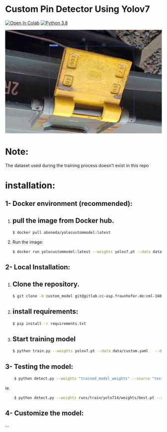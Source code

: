 #  Custom Pin Detector Using Yolov7


<a href="https://colab.research.google.com/drive/1lEErFNTEVRXDjjto7d14mVN1c8f47dGH?authuser=1#scrollTo=ghVlxZrF16wP"><img src="https://colab.research.google.com/assets/colab-badge.svg" alt="Open In Colab"></a>      [![Python 3.8](https://img.shields.io/badge/Python-3.8-3776AB?logo=python)](https://www.python.org/downloads/release/python-360/)


![](./pin.jpg)

# Note:
The dataset used during the training process doesn't exist in this repo

# installation:

## 1- Docker environment (recommended):

1. pull the image from Docker hub. 
    - 
    ~~~bash
    $ docker pull aboneda/yolocustommodel:latest
    ~~~

2. Run the image: 
    ~~~bash
    $ docker run yolocustommodel:latest --weights yolov7.pt --data data/custom.yaml   --device 0  --batch-size 8 --cfg cfg/training/custom_cfg.yaml --name yolo7 --epochs 10
    ~~~
    
## 2- Local Installation:

1. Clone the repository. 
    - 
    ~~~bash
    $ git clone -b custom_model git@gitlab.cc-asp.fraunhofer.de:cml-160/pin-handling-mr/pin-handling-mr_sw/computer-vision/pin-classification.git
    ~~~
2. install requirements:
    -
    ~~~bash
    $ pip install -r requirements.txt
    ~~~
3. Start training model
    -
    ~~~bash
    $ python train.py --weights yolov7.pt --data data/custom.yaml   --device 0  --batch-size 8 --cfg cfg/training/custom_cfg.yaml --name yolo7 --epochs 10
    ~~~

## 3- Testing the model:

     
~~~bash
    $ python detect.py --weights "trained_model_weights" --source "test_img_path"
~~~
ie. 
~~~bash
    $ python detect.py --weights runs/train/yolo714/weights/best.pt --source custom_pin_dataset/test/images/pin_A_2998.jpg
~~~

## 4- Customize the model:
...

